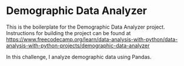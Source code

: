 # Demographic Data Analyzer

This is the boilerplate for the Demographic Data Analyzer project. Instructions for building the project can be found at https://www.freecodecamp.org/learn/data-analysis-with-python/data-analysis-with-python-projects/demographic-data-analyzer

In this challenge, I analyze demographic data using Pandas.
